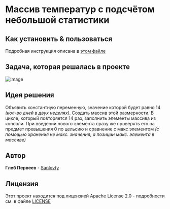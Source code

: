 # Массив температур с подсчётом небольшой статистики

## Как установить & пользоваться
  Подробная инструкция описана в [этом файле](INSTALLATION.md)
  
## Задача, которая решалась в проекте
  ![image](https://user-images.githubusercontent.com/68380831/147145078-8035dcf2-5423-4917-8522-8cc834c004ab.png)
  
## Идея решения
  Объявить константную переменную, значение которой будет равно 14 _(кол-во дней в двух неделях)_. Создать массив этой размерности.
  В цикле, который повторяется 14 раз, заполнить элементы массива из консоли. При введении нового элемента сразу же проверять его
  на предмет превышения 0 по цельсию и сравнение с макс элементом _(с помощью хранения не макс. значения, а позиции макс. элемента в массиве)_
  
## Автор
  **Глеб Первеев** - [Sanlovty](https://github.com/Sanlovty)

## Лицензия
  Этот проект находится под лицензией Apache License 2.0 - подробности см. в файле [LICENSE](LICENSE)
